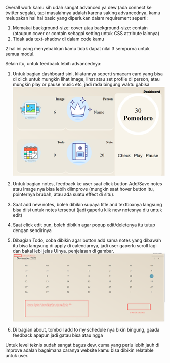 Overall work kamu sih udah sangat advanced ya dew (ada connect ke twitter segala), tapi masalahnya adalah karena saking advancednya, kamu melupakan hal hal basic yang diperlukan dalam requirement seperti:
1. Memakai background-size: cover atau background-size: contain (ataupun cover or contain sebagai setting untuk CSS attribute lainnya)
2. Tidak ada text-shadow di dalam code kamu

2 hal ini yang menyebabkan kamu tidak dapat nilai 3 sempurna untuk semua modul.

Selain itu, untuk feedback lebih advancednya:
1. Untuk bagian dashboard sini, kliatannya seperti smacam card yang bisa di click untuk mungkin lihat image, lihat atau set profile di person, atau mungkin play or pause music etc, jadi rada bingung waktu gabisa
![Dashboard](dashboard.png)

2. Untuk bagian notes, feedback ke user saat click button Add/Save notes atau Image nya bisa lebih diimprove (mungkin saat hover button itu, pointernya brubah, atau ada suatu effect di situ).

3. Saat add new notes, boleh dibikin supaya title and textboxnya langsung bisa diisi untuk notes tersebut (jadi gaperlu klik new notesnya dlu untuk edit)

4. Saat click edit pun, boleh dibikin agar popup edit/deletenya itu tutup dengan sendirinya

5. Dibagian Todo, coba dibikin agar button add sama notes yang dibawah itu bisa langsung di apply di calendarnya, jadi user gaperlu scroll lagi dan bakal lebi jelas UInya. penjelasan di gambar.
![Notes](notes.png)

6. Di bagian about, tomboll add to my schedule nya bikin bingung, gaada feedback apapun jadi gatau bisa atau ngga

Untuk level teknis sudah sangat bagus dew, cuma yang perlu lebih jauh di improve adalah bagaimana caranya website kamu bisa dibikin relatable untuk user.